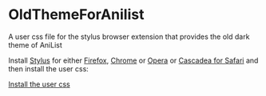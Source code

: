 # OldThemeForAnilist
A user css file for the stylus browser extension that provides the old dark theme of AniList

Install [Stylus](https://add0n.com/stylus.html) for either [Firefox](https://addons.mozilla.org/en-US/firefox/addon/styl-us/), [Chrome](https://chrome.google.com/webstore/detail/stylus/clngdbkpkpeebahjckkjfobafhncgmne) or [Opera](https://addons.opera.com/en-gb/extensions/details/stylus/) or [Cascadea for Safari](https://cascadea.app/) and then install the user css:

[Install the user css](https://github.com/pgr3931/OldThemeForAnilist/raw/master/old-theme-for-anilist.user.css)
